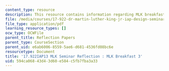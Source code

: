 ```yaml
---
content_type: resource
description: This resource contains information regarding MLK breakfast 3.
file: /media/courses/17-922-dr-martin-luther-king-jr-iap-design-seminar-january-iap-2013/594ca06843d43d60e584c5fb7fba3a33_MIT17_922IAP13_RefPapr1C.pdf
file_type: application/pdf
learning_resource_types: []
ocw_type: OCWFile
parent_title: Reflection Papers
parent_type: CourseSection
parent_uid: e6ab6006-8559-5ae6-d681-4536fd08bc6e
resourcetype: Document
title: '17.922IAP13 MLK Seminar Reflection : MLK Breakfast 3'
uid: 594ca068-43d4-3d60-e584-c5fb7fba3a33
---
```

